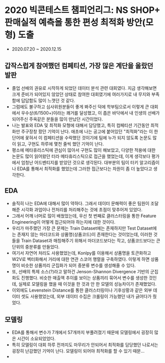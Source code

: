 # 2020 빅콘테스트 챔피언리그: NS SHOP+ 판매실적 예측을 통한 편성 최적화 방안(모형) 도출
- 2020.07.20 ~ 2020.12.15

## 갑작스럽게 참여했던 컴페티션, 가장 많은 계단을 올랐던 발판
- 졸업 선배의 권유로 시작하게 되었던 데이터 분석 관련 대회였다. 지금 생각해보면 크게 준비가 되어있지 않았던 상태로 참여한 대회였기에 여러가지로 내 무지와 부족함에 답답함도 많이 느꼇던 것 같다. 
- 그럼에도 불구하고 심사위원분들이 좋게 봐주신 덕에 학부팀으로서 이렇게 큰 대회에서 우수상(6/1500+)이라는 쾌거를 달성했고, 이 좁은 바닥에서 내 인생의 선배가 되어주신 주옥같은 분들을 많이 만났던 시간이었다.
- 나는 발표와 EDA 및 최적화 모형에 대해서 담당했고, 특히 컴페티션 기간동안 최적화만 주구장창 팠던 기억이 난다. 애초에 나는 공고에 붙어있던 "최적화"라는 이 한 단어에 꽃혀서 이 컴페티션을 수락했던 것이기에 팀에 누가 되지 않도록 논문도 많이 읽고, 구현도 하루에 몇천 줄씩 했던 기억이 난다.  
- 평소에 메타휴리스틱에 관심이 많아서 구현도 많이 해보았고, 다양한 적용에 대한 논문도 많이 읽어왔던 터라 메타휴리스틱으로 접근을 했었는데, 이게 생각보다 평가에서 엄청난 어드벤티지를 받았던 것으로 생각된다. 대부분의 팀이 터키 알고리즘이나 EDA를 통해서 최적화를 했었는데 그러한 접근보다는 차원이 좀 더 높았다고 생각한다.

## EDA
- 솔직히 나는 EDA에 대해서 많이 약하다. 그래서 데이터 문해력이 좋은 팀원이 조달해준 시각화 과업이나 전처리를 처리해주는 것에 초점이 맞추어져 있었다.
- 그래서 어깨 너머로 많이 배웠었는데, 우선 첫 번째로 클러스터링을 통한 Feature Engineering이 어떻게 접근되어야 하는지에 대한 것이다.
- 우리가 마주했던 가장 큰 문제는 Train Dataset에는 존재하지만 Test Dataset에는 존재지 않는 마더코드와 상품명(상품코드)이 존재한다는 것이었는데, 이러한 것들을 Train Dataset과 매칭해주기 위해서 마더코드보다는 작고, 상품코드보다는 큰 단위의 중분류를 만들었다.
- 여기서 자연어 처리도 사용했었는데, Konlpy를 이용해서 상품명을 토큰화하고 W2V로 벡터화해서 거리에 대한 연관 스코어 행렬을 구축하였다. 이렇게 하면 상품명이 비슷한 상품끼리 군집화가 되어 중분류 변수를 생성해줄 수 있다.
- 또, 선배의 특제 소스(?)라고 말하건 Jenson-Shannon Divergence 기반의 군집화도 진행했다. 비슷한 매출액 추이를 보이는 상품끼리 묶어서 변수를 생성한 것인데, 실제로 모델링을 했을 때 이것을 한 것과 안 한 모델의 성능차이가 존재했었다.
- 이외에도 Levenstein Distance를 통한 클러스터링이나 기후상황과 같은 외부 데이터 셋도 사용했었는데, 외부 데이터 수집은 크롤링이 가능했던 내가 긁어다가 줬었다.

## 모델링
- EDA를 통해서 변수가 7개에서 57개까지 부풀려졌기 때문에 모델링에서 굉장히 많은 시간이 소요되었었다.
- 특히 모델링이 대회 하루 전까지도 마무리가 안되어서 최적화를 담당했던 나로서는 굉장히 난감했던 기억이 난다. 모델링이 되어야 최적화를 할 수 있기 때문...
- 
